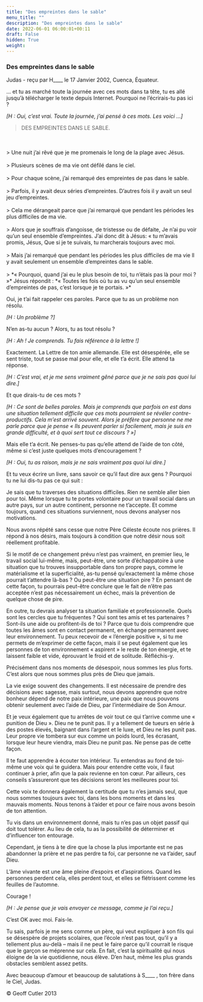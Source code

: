 ```yaml
---
title: "Des empreintes dans le sable"
menu_title: ""
description: "Des empreintes dans le sable"
date: 2022-06-01 06:00:01+00:11
draft: False
hidden: True
weight:
---
```

### Des empreintes dans le sable

Judas - reçu par H____ le 17 Janvier 2002, Cuenca, Équateur.

… et tu as marché toute la journée avec ces mots dans ta tête, tu es allé jusqu’à télécharger le texte depuis Internet. Pourquoi ne l’écrirais-tu pas ici ?

*[H : Oui, c’est vrai. Toute la journée, j’ai pensé à ces mots. Les voici …]*

> DES EMPREINTES DANS LE SABLE.
<br>
<br>
> Une nuit j’ai rêvé que je me promenais le long de la plage avec Jésus.
<br>
<br>
> Plusieurs scènes de ma vie ont défilé dans le ciel. 
<br>
<br>
> Pour chaque scène, j’ai remarqué des empreintes de pas dans le sable. 
<br>
<br>
> Parfois, il y avait deux séries d’empreintes. D’autres fois il y avait un seul jeu d’empreintes. 
<br>
<br>
> Cela me dérangeait parce que j’ai remarqué que pendant les périodes les plus difficiles de ma vie. 
<br>
<br>
> Alors que je souffrais d’angoisse, de tristesse ou de défaite, Je n’ai pu voir qu’un seul ensemble d’empreintes. J’ai donc dit à Jésus: « tu m’avais promis, Jésus, Que si je te suivais, tu marcherais toujours avec moi. 
<br>
<br>
> Mais j’ai remarqué que pendant les périodes les plus difficiles de ma vie ll y avait seulement un ensemble d’empreintes dans le sable. 
<br>
<br>
> *« Pourquoi, quand j’ai eu le plus besoin de toi, tu n’étais pas là pour moi ? »* Jésus répondit : *« Toutes les fois où tu as vu qu’un seul ensemble d’empreintes de pas, c’est lorsque je te portais. »*

Oui, je t’ai fait rappeler ces paroles. Parce que tu as un problème non résolu.

*[H : Un problème ?]*

N’en as-tu aucun ? Alors, tu as tout résolu ?

*[H : Ah ! Je comprends. Tu fais référence à la lettre !]*

Exactement. La Lettre de ton amie allemande. Elle est désespérée, elle se sent triste, tout se passe mal pour elle, et elle t’a écrit. Elle attend ta réponse.

*[H : C’est vrai, et je me sens vraiment gêné parce que je ne sais pas quoi lui dire.]*

Et que dirais-tu de ces mots ?

*[H : Ce sont de belles paroles. Mais je comprends que parfois on est dans une situation tellement difficile que ces mots pourraient se révéler contre-productifs. Cela m’est arrivé souvent. Alors je préfère que personne ne me parle parce que je pense « Ils peuvent parler si facilement, mais je suis en grande difficulté, et à quoi sert tout ce discours ? »]*

Mais elle t’a écrit. Ne penses-tu pas qu’elle attend de l’aide de ton côté, même si c’est juste quelques mots d’encouragement ?

*[H : Oui, tu as raison, mais je ne sais vraiment pas quoi lui dire.]*

Et tu veux écrire un livre, sans savoir ce qu’il faut dire aux gens ? Pourquoi tu ne lui dis-tu pas ce qui suit :

Je sais que tu traverses des situations difficiles. Rien ne semble aller bien pour toi. Même lorsque tu te portes volontaire pour un travail social dans un autre pays, sur un autre continent, personne ne t’accepte. Et comme toujours, quand ces situations surviennent, nous devons analyser nos motivations.

Nous avons répété sans cesse que notre Père Céleste écoute nos prières. Il répond à nos désirs, mais toujours à condition que notre désir nous soit réellement profitable.

Si le motif de ce changement prévu n’est pas vraiment, en premier lieu, le travail social lui-même, mais, peut-être, une sorte d’échappatoire à une situation que tu trouves insupportable dans ton propre pays, comme le matérialisme et la superficialité, as-tu pensé qu’exactement la même chose pourrait t’attendre là-bas ? Ou peut-être une situation pire ? En pensant de cette façon, tu pourrais peut-être conclure que le fait de n’être pas acceptée n’est pas nécessairement un échec, mais la prévention de quelque chose de pire.

En outre, tu devrais analyser ta situation familiale et professionnelle. Quels sont les cercles que tu fréquentes ? Qui sont tes amis et tes partenaires ? Sont-ils une aide ou profitent-ils de toi ? Parce que tu dois comprendre que toutes les âmes sont en contact permanent, en échange permanent avec leur environnement. Tu peux recevoir de « l’énergie positive », si tu me permets de m’exprimer de cette façon, mais il se peut également que les personnes de ton environnement « aspirent » le reste de ton énergie, et te laissent faible et vide, éprouvant le froid et de solitude. Réfléchis-y.

Précisément dans nos moments de désespoir, nous sommes les plus forts. C’est alors que nous sommes plus près de Dieu que jamais.

La vie exige souvent des changements. Il est nécessaire de prendre des décisions avec sagesse, mais surtout, nous devons apprendre que notre bonheur dépend de notre paix intérieure, une paix que nous pouvons obtenir seulement avec l’aide de Dieu, par l’intermédiaire de Son Amour.

Et je veux également que tu arrêtes de voir tout ce qui t’arrive comme une « punition de Dieu ». Dieu ne te punit pas. Il y a tellement de tueurs en série à des postes élevés, baignant dans l’argent et le luxe, et Dieu ne les punit pas. Leur propre vie tombera sur eux comme un poids lourd, les écrasant, lorsque leur heure viendra, mais Dieu ne punit pas. Ne pense pas de cette façon.

Il te faut apprendre à écouter ton intérieur. Tu entendras au fond de toi-même une voix qui te guidera. Mais pour entendre cette voix, il faut continuer à prier, afin que la paix revienne en ton cœur. Par ailleurs, ces conseils s’assureront que tes décisions seront les meilleures pour toi.

Cette voix te donnera également la certitude que tu n’es jamais seul, que nous sommes toujours avec toi, dans les bons moments et dans les mauvais moments. Nous tenons à t’aider et pour ce faire nous avons besoin de ton attention.

Tu vis dans un environnement donné, mais tu n’es pas un objet passif qui doit tout tolérer. Au lieu de cela, tu as la possibilité de déterminer et d’influencer ton entourage.

Cependant, je tiens à te dire que la chose la plus importante est ne pas abandonner la prière et ne pas perdre ta foi, car personne ne va t’aider, sauf Dieu.

L’âme vivante est une âme pleine d’espoirs et d’aspirations. Quand les personnes perdent cela, elles perdent tout, et elles se flétrissent comme les feuilles de l’automne.

Courage !

*[H : Je pense que je vais envoyer ce message, comme je l’ai reçu.]*

C’est OK avec moi. Fais-le.

Tu sais, parfois je me sens comme un père, qui veut expliquer à son fils qui se désespère de projets scolaires, que l’école n’est pas tout, qu’il y a tellement plus au-delà – mais il ne peut le faire parce qu’il courrait le risque que le garçon se méprenne sur cela. En fait, c’est la spiritualité qui nous éloigne de la vie quotidienne, nous élève. D’en haut, même les plus grands obstacles semblent assez petits.

Avec beaucoup d’amour et beaucoup de salutations à S____ , ton frère dans le Ciel, Judas.

© Geoff Cutler 2013